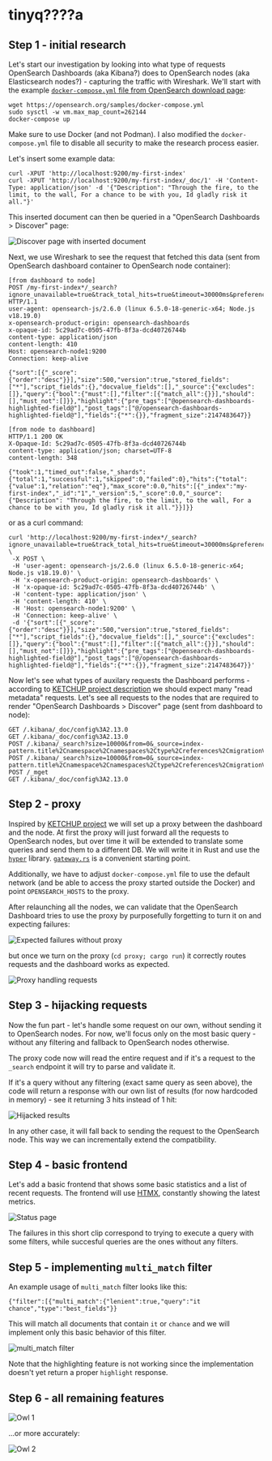 # tinyq????a

## Step 1 - initial research

Let's start our investigation by looking into what type of requests OpenSearch Dashboards (aka Kibana?) does to OpenSearch nodes (aka Elasticsearch nodes?) - capturing the traffic with Wireshark.
We'll start with the example [`docker-compose.yml` file from OpenSearch download page](https://opensearch.org/downloads.html):

```
wget https://opensearch.org/samples/docker-compose.yml
sudo sysctl -w vm.max_map_count=262144 
docker-compose up
```

Make sure to use Docker (and not Podman). I also modified the `docker-compose.yml` file to disable all security to make the research process easier.

Let's insert some example data:
```
curl -XPUT 'http://localhost:9200/my-first-index'
curl -XPUT 'http://localhost:9200/my-first-index/_doc/1' -H 'Content-Type: application/json' -d '{"Description": "Through the fire, to the limit, to the wall, For a chance to be with you, Id gladly risk it all."}'
```

This inserted document can then be queried in a "OpenSearch Dashboards > Discover" page:

![Discover page with inserted document](./assets/screenshot1.png)

Next, we use Wireshark to see the request that fetched this data (sent from OpenSearch dashboard container to OpenSearch node container):

```
[from dashboard to node]
POST /my-first-index*/_search?ignore_unavailable=true&track_total_hits=true&timeout=30000ms&preference=1714304044052 HTTP/1.1
user-agent: opensearch-js/2.6.0 (linux 6.5.0-18-generic-x64; Node.js v18.19.0)
x-opensearch-product-origin: opensearch-dashboards
x-opaque-id: 5c29ad7c-0505-47fb-8f3a-dcd40726744b
content-type: application/json
content-length: 410
Host: opensearch-node1:9200
Connection: keep-alive

{"sort":[{"_score":{"order":"desc"}}],"size":500,"version":true,"stored_fields":["*"],"script_fields":{},"docvalue_fields":[],"_source":{"excludes":[]},"query":{"bool":{"must":[],"filter":[{"match_all":{}}],"should":[],"must_not":[]}},"highlight":{"pre_tags":["@opensearch-dashboards-highlighted-field@"],"post_tags":["@/opensearch-dashboards-highlighted-field@"],"fields":{"*":{}},"fragment_size":2147483647}}

[from node to dashboard]
HTTP/1.1 200 OK
X-Opaque-Id: 5c29ad7c-0505-47fb-8f3a-dcd40726744b
content-type: application/json; charset=UTF-8
content-length: 348

{"took":1,"timed_out":false,"_shards":{"total":1,"successful":1,"skipped":0,"failed":0},"hits":{"total":{"value":1,"relation":"eq"},"max_score":0.0,"hits":[{"_index":"my-first-index","_id":"1","_version":5,"_score":0.0,"_source":{"Description": "Through the fire, to the limit, to the wall, For a chance to be with you, Id gladly risk it all."}}]}}
```

or as a curl command:
```
curl 'http://localhost:9200/my-first-index*/_search?ignore_unavailable=true&track_total_hits=true&timeout=30000ms&preference=1714304044052' \
 -X POST \
 -H 'user-agent: opensearch-js/2.6.0 (linux 6.5.0-18-generic-x64; Node.js v18.19.0)' \
 -H 'x-opensearch-product-origin: opensearch-dashboards' \
 -H 'x-opaque-id: 5c29ad7c-0505-47fb-8f3a-dcd40726744b' \
 -H 'content-type: application/json' \
 -H 'content-length: 410' \
 -H 'Host: opensearch-node1:9200' \
 -H 'Connection: keep-alive' \
 -d '{"sort":[{"_score":{"order":"desc"}}],"size":500,"version":true,"stored_fields":["*"],"script_fields":{},"docvalue_fields":[],"_source":{"excludes":[]},"query":{"bool":{"must":[],"filter":[{"match_all":{}}],"should":[],"must_not":[]}},"highlight":{"pre_tags":["@opensearch-dashboards-highlighted-field@"],"post_tags":["@/opensearch-dashboards-highlighted-field@"],"fields":{"*":{}},"fragment_size":2147483647}}'
```

Now let's see what types of auxilary requests the Dashboard performs - according to [KETCHUP project description](https://hydrolix.io/blog/ketchup-elastic-to-sql/#what-is-ketchup) we should expect many "read metadata" requests. Let's see all requests to the nodes that are required to render "OpenSearch Dashboards > Discover" page (sent from dashboard to node):

```
GET /.kibana/_doc/config%3A2.13.0
GET /.kibana/_doc/config%3A2.13.0
POST /.kibana/_search?size=10000&from=0&_source=index-pattern.title%2Cnamespace%2Cnamespaces%2Ctype%2Creferences%2CmigrationVersion%2Cupdated_at%2CoriginId%2Ctitle&rest_total_hits_as_int=true
POST /.kibana/_search?size=10000&from=0&_source=index-pattern.title%2Cnamespace%2Cnamespaces%2Ctype%2Creferences%2CmigrationVersion%2Cupdated_at%2CoriginId%2Ctitle&rest_total_hits_as_int=true
POST /_mget
GET /.kibana/_doc/config%3A2.13.0
```

## Step 2 - proxy

Inspired by [KETCHUP project](https://hydrolix.io/blog/ketchup-elastic-to-sql/#what-is-ketchup) we will set up a proxy between the dashboard and the node. At first the proxy will just forward all the requests to OpenSearch nodes, but over time it will be extended to translate some queries and send them to a different DB. We will write it in Rust and use the [`hyper`](https://github.com/hyperium/hyper) library. [`gateway.rs`](https://github.com/hyperium/hyper/blob/master/examples/gateway.rs) is a convenient starting point.

Additionally, we have to adjust `docker-compose.yml` file to use the default network (and be able to access the proxy started outside the Docker) and point `OPENSEARCH_HOSTS` to the proxy.

After relaunching all the nodes, we can validate that the OpenSearch Dashboard tries to use the proxy by purposefully forgetting to turn it on and expecting failures:

![Expected failures without proxy](./assets/screenshot2.png)

but once we turn on the proxy (`cd proxy; cargo run`) it correctly routes requests and the dashboard works as expected.

![Proxy handling requests](./assets/screenshot3.png)

## Step 3 - hijacking requests

Now the fun part - let's handle some request on our own, without sending it to OpenSearch nodes. For now, we'll focus only on the most basic query - without any filtering and fallback to OpenSearch nodes otherwise.

The proxy code now will read the entire request and if it's a request to the `_search` endpoint it will try to parse and validate it.

If it's a query without any filtering (exact same query as seen above), the code will return a response with our own list of results (for now hardcoded in memory) - see it returning 3 hits instead of 1 hit:

![Hijacked results](./assets/screenshot4.png)

In any other case, it will fall back to sending the request to the OpenSearch node. This way we can incrementally extend the compatibility.

## Step 4 - basic frontend

Let's add a basic frontend that shows some basic statistics and a list of recent requests. The frontend will use [HTMX](https://htmx.org/), constantly showing the latest metrics.

![Status page](./assets/screenshot5.gif)

The failures in this short clip correspond to trying to execute a query with some filters, while succesful queries are the ones without any filters.

## Step 5 - implementing `multi_match` filter

An example usage of `multi_match` filter looks like this:

```
{"filter":[{"multi_match":{"lenient":true,"query":"it chance","type":"best_fields"}}
```

This will match all documents that contain `it` or `chance` and we will implement only this basic behavior of this filter.

![`multi_match` filter](./assets/screenshot6.gif)

Note that the highlighting feature is not working since the implementation doesn't yet return a proper `highlight` response.

## Step 6 - all remaining features

![Owl 1](./assets/owl1.png)

...or more accurately:

![Owl 2](./assets/owl2.png)
